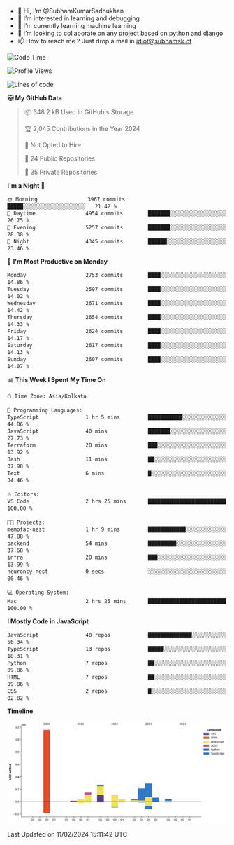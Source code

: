 - 👋 Hi, I’m @SubhamKumarSadhukhan
- 👀 I’m interested in learning and debugging
- 🌱 I’m currently learning machine learning
- 💞️ I’m looking to collaborate on any project based on python and django
- 📫 How to reach me ?
      Just drop a mail in idiot@subhamsk.cf

<!---
SubhamKumarSadhukhan/SubhamKumarSadhukhan is a ✨ special ✨ repository because its `README.md` (this file) appears on your GitHub profile.
You can click the Preview link to take a look at your changes.
--->


<!--START_SECTION:waka-->
![Code Time](http://img.shields.io/badge/Code%20Time-1%2C929%20hrs%2018%20mins-blue)

![Profile Views](http://img.shields.io/badge/Profile%20Views-0-blue)

![Lines of code](https://img.shields.io/badge/From%20Hello%20World%20I%27ve%20Written-2.4%20million%20lines%20of%20code-blue)

**🐱 My GitHub Data** 

> 📦 348.2 kB Used in GitHub's Storage 
 > 
> 🏆 2,045 Contributions in the Year 2024
 > 
> 🚫 Not Opted to Hire
 > 
> 📜 24 Public Repositories 
 > 
> 🔑 35 Private Repositories 
 > 
**I'm a Night 🦉** 

```text
🌞 Morning                3967 commits        █████░░░░░░░░░░░░░░░░░░░░   21.42 % 
🌆 Daytime                4954 commits        ███████░░░░░░░░░░░░░░░░░░   26.75 % 
🌃 Evening                5257 commits        ███████░░░░░░░░░░░░░░░░░░   28.38 % 
🌙 Night                  4345 commits        ██████░░░░░░░░░░░░░░░░░░░   23.46 % 
```
📅 **I'm Most Productive on Monday** 

```text
Monday                   2753 commits        ████░░░░░░░░░░░░░░░░░░░░░   14.86 % 
Tuesday                  2597 commits        ████░░░░░░░░░░░░░░░░░░░░░   14.02 % 
Wednesday                2671 commits        ████░░░░░░░░░░░░░░░░░░░░░   14.42 % 
Thursday                 2654 commits        ████░░░░░░░░░░░░░░░░░░░░░   14.33 % 
Friday                   2624 commits        ████░░░░░░░░░░░░░░░░░░░░░   14.17 % 
Saturday                 2617 commits        ████░░░░░░░░░░░░░░░░░░░░░   14.13 % 
Sunday                   2607 commits        ████░░░░░░░░░░░░░░░░░░░░░   14.07 % 
```


📊 **This Week I Spent My Time On** 

```text
🕑︎ Time Zone: Asia/Kolkata

💬 Programming Languages: 
TypeScript               1 hr 5 mins         ███████████░░░░░░░░░░░░░░   44.86 % 
JavaScript               40 mins             ███████░░░░░░░░░░░░░░░░░░   27.73 % 
Terraform                20 mins             ███░░░░░░░░░░░░░░░░░░░░░░   13.92 % 
Bash                     11 mins             ██░░░░░░░░░░░░░░░░░░░░░░░   07.98 % 
Text                     6 mins              █░░░░░░░░░░░░░░░░░░░░░░░░   04.46 % 

🔥 Editors: 
VS Code                  2 hrs 25 mins       █████████████████████████   100.00 % 

🐱‍💻 Projects: 
memofac-nest             1 hr 9 mins         ████████████░░░░░░░░░░░░░   47.88 % 
backend                  54 mins             █████████░░░░░░░░░░░░░░░░   37.68 % 
infra                    20 mins             ███░░░░░░░░░░░░░░░░░░░░░░   13.99 % 
neuroncy-nest            0 secs              ░░░░░░░░░░░░░░░░░░░░░░░░░   00.46 % 

💻 Operating System: 
Mac                      2 hrs 25 mins       █████████████████████████   100.00 % 
```

**I Mostly Code in JavaScript** 

```text
JavaScript               40 repos            ██████████████░░░░░░░░░░░   56.34 % 
TypeScript               13 repos            █████░░░░░░░░░░░░░░░░░░░░   18.31 % 
Python                   7 repos             ██░░░░░░░░░░░░░░░░░░░░░░░   09.86 % 
HTML                     7 repos             ██░░░░░░░░░░░░░░░░░░░░░░░   09.86 % 
CSS                      2 repos             █░░░░░░░░░░░░░░░░░░░░░░░░   02.82 % 
```



**Timeline**

![Lines of Code chart](https://raw.githubusercontent.com/SubhamKumarSadhukhan/SubhamKumarSadhukhan/main/assets/bar_graph.png)


 Last Updated on 11/02/2024 15:11:42 UTC
<!--END_SECTION:waka-->
